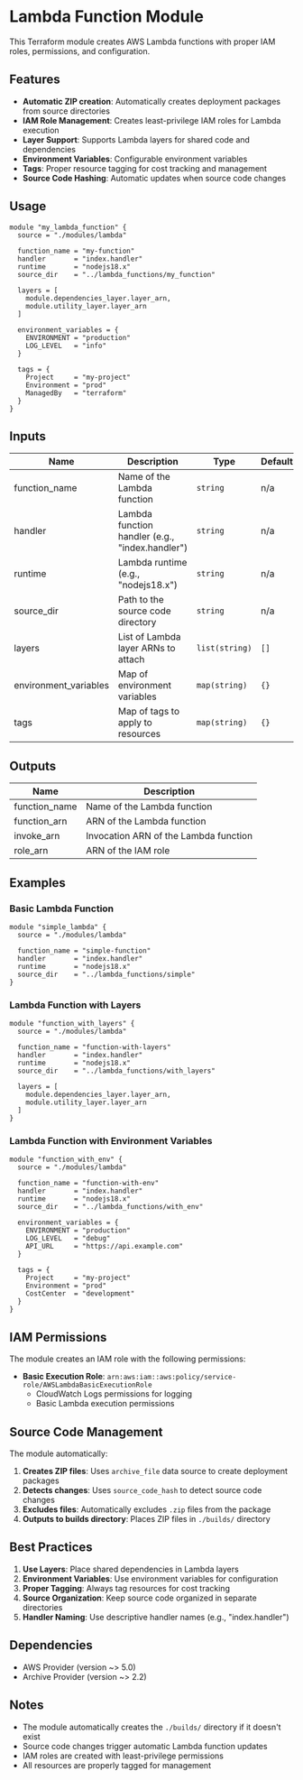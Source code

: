 # Lambda Function Module

This Terraform module creates AWS Lambda functions with proper IAM roles, permissions, and configuration.

## Features

- **Automatic ZIP creation**: Automatically creates deployment packages from source directories
- **IAM Role Management**: Creates least-privilege IAM roles for Lambda execution
- **Layer Support**: Supports Lambda layers for shared code and dependencies
- **Environment Variables**: Configurable environment variables
- **Tags**: Proper resource tagging for cost tracking and management
- **Source Code Hashing**: Automatic updates when source code changes

## Usage

```hcl
module "my_lambda_function" {
  source = "./modules/lambda"
  
  function_name = "my-function"
  handler       = "index.handler"
  runtime       = "nodejs18.x"
  source_dir    = "../lambda_functions/my_function"
  
  layers = [
    module.dependencies_layer.layer_arn,
    module.utility_layer.layer_arn
  ]
  
  environment_variables = {
    ENVIRONMENT = "production"
    LOG_LEVEL   = "info"
  }
  
  tags = {
    Project     = "my-project"
    Environment = "prod"
    ManagedBy   = "terraform"
  }
}
```

## Inputs

| Name | Description | Type | Default | Required |
|------|-------------|------|---------|:--------:|
| function_name | Name of the Lambda function | `string` | n/a | yes |
| handler | Lambda function handler (e.g., "index.handler") | `string` | n/a | yes |
| runtime | Lambda runtime (e.g., "nodejs18.x") | `string` | n/a | yes |
| source_dir | Path to the source code directory | `string` | n/a | yes |
| layers | List of Lambda layer ARNs to attach | `list(string)` | `[]` | no |
| environment_variables | Map of environment variables | `map(string)` | `{}` | no |
| tags | Map of tags to apply to resources | `map(string)` | `{}` | no |

## Outputs

| Name | Description |
|------|-------------|
| function_name | Name of the Lambda function |
| function_arn | ARN of the Lambda function |
| invoke_arn | Invocation ARN of the Lambda function |
| role_arn | ARN of the IAM role |

## Examples

### Basic Lambda Function

```hcl
module "simple_lambda" {
  source = "./modules/lambda"
  
  function_name = "simple-function"
  handler       = "index.handler"
  runtime       = "nodejs18.x"
  source_dir    = "../lambda_functions/simple"
}
```

### Lambda Function with Layers

```hcl
module "function_with_layers" {
  source = "./modules/lambda"
  
  function_name = "function-with-layers"
  handler       = "index.handler"
  runtime       = "nodejs18.x"
  source_dir    = "../lambda_functions/with_layers"
  
  layers = [
    module.dependencies_layer.layer_arn,
    module.utility_layer.layer_arn
  ]
}
```

### Lambda Function with Environment Variables

```hcl
module "function_with_env" {
  source = "./modules/lambda"
  
  function_name = "function-with-env"
  handler       = "index.handler"
  runtime       = "nodejs18.x"
  source_dir    = "../lambda_functions/with_env"
  
  environment_variables = {
    ENVIRONMENT = "production"
    LOG_LEVEL   = "debug"
    API_URL     = "https://api.example.com"
  }
  
  tags = {
    Project     = "my-project"
    Environment = "prod"
    CostCenter  = "development"
  }
}
```

## IAM Permissions

The module creates an IAM role with the following permissions:

- **Basic Execution Role**: `arn:aws:iam::aws:policy/service-role/AWSLambdaBasicExecutionRole`
  - CloudWatch Logs permissions for logging
  - Basic Lambda execution permissions

## Source Code Management

The module automatically:

1. **Creates ZIP files**: Uses `archive_file` data source to create deployment packages
2. **Detects changes**: Uses `source_code_hash` to detect source code changes
3. **Excludes files**: Automatically excludes `.zip` files from the package
4. **Outputs to builds directory**: Places ZIP files in `./builds/` directory

## Best Practices

1. **Use Layers**: Place shared dependencies in Lambda layers
2. **Environment Variables**: Use environment variables for configuration
3. **Proper Tagging**: Always tag resources for cost tracking
4. **Source Organization**: Keep source code organized in separate directories
5. **Handler Naming**: Use descriptive handler names (e.g., "index.handler")

## Dependencies

- AWS Provider (version ~> 5.0)
- Archive Provider (version ~> 2.2)

## Notes

- The module automatically creates the `./builds/` directory if it doesn't exist
- Source code changes trigger automatic Lambda function updates
- IAM roles are created with least-privilege permissions
- All resources are properly tagged for management 